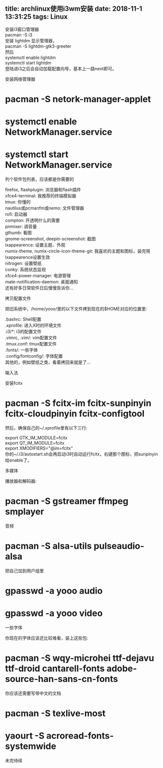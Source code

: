 title: archlinux使用i3wm安装
date: 2018-11-1 13:31:25
tags: Linux
---
  安装i3窗口管理器  
pacman -S i3  
安装 lightdm 显示管理器，  
pacman -S lightdm-gtk3-greeter  
然后  
systemctl enable lightdm  
systemctl start lightdm  
登陆进i3之后会自动加载配置向导，基本上一路next即可。

 安装网络管理器

 # pacman -S netork-manager-applet  
# systemctl enable NetworkManager.service  
# systemctl start NetworkManager.service  
 列个软件包列表，应该都是你需要的

 firefox, flashplugin: 浏览器和flash插件  
xfce4-terminal: 我推荐的终端模拟器  
tmux: 你懂的  
nautilus或pcmanfm或nemo: 文件管理器  
rofi: 启动器  
compton: 开透明什么的需要  
pnmixer: 调音量  
gthumb: 看图  
gnome-screenshot, deepin-screenshot: 截图  
lxappearence: 设置主题、外观  
numix-theme, numix-circle-icon-theme-git: 我喜欢的主题和图标，装完用lxappearence设置生效  
nitrogen: 设置壁纸  
conky: 系统状态监视  
xfce4-power-manager: 电源管理  
mate-notification-daemon: 桌面通知  
 还有好多日常软件日后慢慢告诉你…

 拷贝配置文件

 把旧系统中，/home/yooo/里的以下文件拷到现在的$HOME对应的位置里:

 .bashrc: Shell配置  
.xprofile: 进入X时的环境文件  
.i3/*: i3的配置文件  
.vimrc, .vim/: vim配置文件  
.tmux.conf: tmux配置文件  
.fonts/: 一些字体  
.config/fontconfig/: 字体配置  
 其他的，例如壁纸之类，看着拷回来就是了…

 输入法

 安装fcitx

 # pacman -S fcitx-im fcitx-sunpinyin fcitx-cloudpinyin fcitx-configtool  
 然后，确保自己的~/.xprofile里有以下三行:

 export GTK\_IM\_MODULE=fcitx  
export QT\_IM\_MODULE=fcitx  
export XMODIFIERS="@im=fcitx"  
 你的~/.i3/autostart.sh会再启动i3时自动运行fcitx，右键那个图标，把sunpinyin给enable了。

 多媒体

 播放器和解码器:  
# pacman -S gstreamer ffmpeg smplayer  
音频  
# pacman -S alsa-utils pulseaudio-alsa  
把自己加到用户组里

 # gpasswd -a yooo audio  
# gpasswd -a yooo video  
 一些字体

 你现在的字体应该还比较难看，装上这些包:

 # pacman -S wqy-microhei ttf-dejavu ttf-droid cantarell-fonts adobe-source-han-sans-cn-fonts  
你应该还需要写带中文的文档

 # pacman -S texlive-most  
# yaourt -S acroread-fonts-systemwide  
 未完待续

 